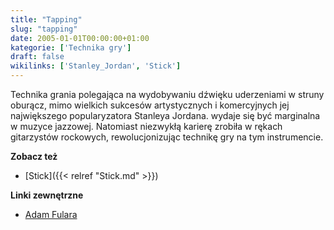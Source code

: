 ```yaml
---
title: "Tapping"
slug: "tapping"
date: 2005-01-01T00:00:00+01:00
kategorie: ['Technika gry']
draft: false
wikilinks: ['Stanley_Jordan', 'Stick']
---
```

Technika grania polegająca na wydobywaniu dźwięku uderzeniami w struny
oburącz, mimo wielkich sukcesów artystycznych i komercyjnych jej
największego popularyzatora Stanleya
Jordana<!-- link nie odnosił się do niczego: 'Tapping' ('content/książka/Tapping.md') links to 'Stanley_Jordan' ('content/książka/Stanley_Jordan.md') and that does not exist -->. wydaje się być marginalna w muzyce
jazzowej. Natomiast niezwykłą karierę zrobiła w rękach gitarzystów
rockowych, rewolucjonizując technikę gry na tym instrumencie.

**Zobacz też**

  - [Stick]({{< relref "Stick.md" >}})

**Linki zewnętrzne**

  - [Adam Fulara](http://fulara.com/)

